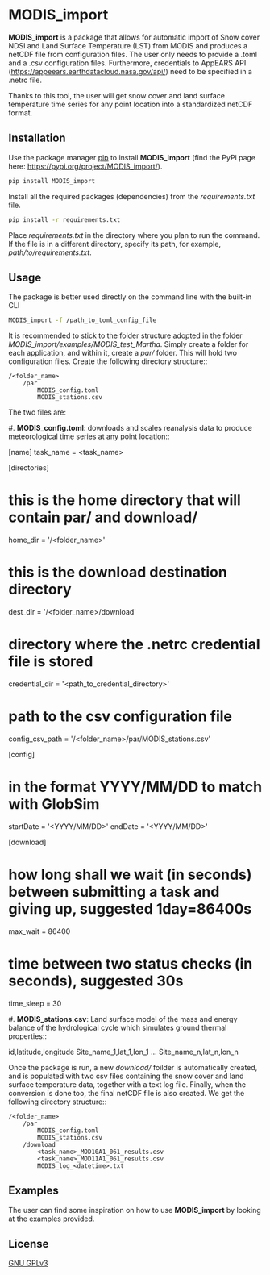 # MODIS_import

**MODIS_import** is a package that allows for automatic import of Snow cover NDSI and Land Surface Temperature (LST)
from MODIS and produces a netCDF file from configuration files. The user only needs to provide a .toml and a .csv
configuration files. Furthermore, credentials to AppEARS API (https://appeears.earthdatacloud.nasa.gov/api/) need
to be specified in a .netrc file.

Thanks to this tool, the user will get snow cover and land surface temperature time series for any point location
into a standardized netCDF format.

## Installation

Use the package manager [pip](https://pip.pypa.io/en/stable/) to install **MODIS_import** (find the PyPi page here: https://pypi.org/project/MODIS_import/).

```bash
pip install MODIS_import
```

Install all the required packages (dependencies) from the *requirements.txt*  file.


```bash
pip install -r requirements.txt
```

Place *requirements.txt* in the directory where you plan to run the command. If the file is in a different directory, specify its path, for example, *path/to/requirements.txt*.

## Usage

The package is better used directly on the command line with the built-in CLI

```bash
MODIS_import -f /path_to_toml_config_file
```

It is recommended to stick to the folder structure adopted in the folder *MODIS_import/examples/MODIS_test_Martha*.
Simply create a folder for each application, and within it, create a *par/* folder. This will hold two configuration
files. Create the following directory structure::

    /<folder_name>
        /par
            MODIS_config.toml
            MODIS_stations.csv
    

The two files are:

#. **MODIS_config.toml**: downloads and scales reanalysis data to produce meteorological time series at any point location::

[name]
task_name = <task_name>

[directories]
# this is the home directory that will contain par/ and download/
home_dir        = '<path>/<folder_name>'
# this is the download destination directory
dest_dir        = '<path>/<folder_name>/download'
# directory where the .netrc credential file is stored
credential_dir  = '<path_to_credential_directory>'
# path to the csv configuration file 
config_csv_path = '<path>/<folder_name>/par/MODIS_stations.csv'

[config]
# in the format YYYY/MM/DD to match with GlobSim
startDate  = '<YYYY/MM/DD>'
endDate    = '<YYYY/MM/DD>'

[download]
# how long shall we wait (in seconds) between submitting a task and giving up, suggested 1day=86400s
max_wait   = 86400
# time between two status checks (in seconds), suggested 30s
time_sleep = 30

#. **MODIS_stations.csv**: Land surface model of the mass and energy balance of the hydrological cycle which simulates ground thermal properties::

id,latitude,longitude
Site_name_1,lat_1,lon_1
...
Site_name_n,lat_n,lon_n


Once the package is run, a new *download/* foilder is automatically created, and is populated with two csv files
containing the snow cover and land surface temperature data, together with a text log file. Finally, when the
conversion is done too, the final netCDF file is also created.
We get the following directory structure::

    /<folder_name>
        /par
            MODIS_config.toml
            MODIS_stations.csv
        /download
            <task_name>_MOD10A1_061_results.csv
            <task_name>_MOD11A1_061_results.csv
            MODIS_log_<datetime>.txt


## Examples

The user can find some inspiration on how to use **MODIS_import** by looking at the examples provided.

## License

[GNU GPLv3](https://choosealicense.com/licenses/gpl-3.0/)